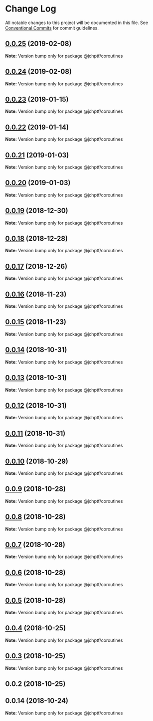 # Change Log

All notable changes to this project will be documented in this file.
See [Conventional Commits](https://conventionalcommits.org) for commit guidelines.

## [0.0.25](https://github.com/jheinnic/portfolio-monorepo/compare/@jchptf/coroutines@0.0.24...@jchptf/coroutines@0.0.25) (2019-02-08)

**Note:** Version bump only for package @jchptf/coroutines





## [0.0.24](https://github.com/jheinnic/portfolio-monorepo/compare/@jchptf/coroutines@0.0.23...@jchptf/coroutines@0.0.24) (2019-02-08)

**Note:** Version bump only for package @jchptf/coroutines





## [0.0.23](https://github.com/jheinnic/portfolio-monorepo/compare/@jchptf/coroutines@0.0.22...@jchptf/coroutines@0.0.23) (2019-01-15)

**Note:** Version bump only for package @jchptf/coroutines





## [0.0.22](https://github.com/jheinnic/portfolio-monorepo/compare/@jchptf/coroutines@0.0.21...@jchptf/coroutines@0.0.22) (2019-01-14)

**Note:** Version bump only for package @jchptf/coroutines





## [0.0.21](https://github.com/jheinnic/portfolio-monorepo/compare/@jchptf/coroutines@0.0.20...@jchptf/coroutines@0.0.21) (2019-01-03)

**Note:** Version bump only for package @jchptf/coroutines





## [0.0.20](https://github.com/jheinnic/portfolio-monorepo/compare/@jchptf/coroutines@0.0.19...@jchptf/coroutines@0.0.20) (2019-01-03)

**Note:** Version bump only for package @jchptf/coroutines





## [0.0.19](https://github.com/jheinnic/portfolio-monorepo/compare/@jchptf/coroutines@0.0.18...@jchptf/coroutines@0.0.19) (2018-12-30)

**Note:** Version bump only for package @jchptf/coroutines





## [0.0.18](https://github.com/jheinnic/portfolio-monorepo/compare/@jchptf/coroutines@0.0.17...@jchptf/coroutines@0.0.18) (2018-12-28)

**Note:** Version bump only for package @jchptf/coroutines





## [0.0.17](https://github.com/jheinnic/portfolio-monorepo/compare/@jchptf/coroutines@0.0.15...@jchptf/coroutines@0.0.17) (2018-12-26)

**Note:** Version bump only for package @jchptf/coroutines





## [0.0.16](https://github.com/jheinnic/portfolio-monorepo/compare/@jchptf/coroutines@0.0.15...@jchptf/coroutines@0.0.16) (2018-11-23)

**Note:** Version bump only for package @jchptf/coroutines





## [0.0.15](https://github.com/jheinnic/portfolio-monorepo/compare/@jchptf/coroutines@0.0.14...@jchptf/coroutines@0.0.15) (2018-11-23)

**Note:** Version bump only for package @jchptf/coroutines





## [0.0.14](https://github.com/jheinnic/portfolio-monorepo/compare/@jchptf/coroutines@0.0.13...@jchptf/coroutines@0.0.14) (2018-10-31)

**Note:** Version bump only for package @jchptf/coroutines





## [0.0.13](https://github.com/jheinnic/portfolio-monorepo/compare/@jchptf/coroutines@0.0.12...@jchptf/coroutines@0.0.13) (2018-10-31)

**Note:** Version bump only for package @jchptf/coroutines





## [0.0.12](https://github.com/jheinnic/portfolio-monorepo/compare/@jchptf/coroutines@0.0.11...@jchptf/coroutines@0.0.12) (2018-10-31)

**Note:** Version bump only for package @jchptf/coroutines





## [0.0.11](https://github.com/jheinnic/portfolio-monorepo/compare/@jchptf/coroutines@0.0.10...@jchptf/coroutines@0.0.11) (2018-10-31)

**Note:** Version bump only for package @jchptf/coroutines





## [0.0.10](https://github.com/jheinnic/portfolio-monorepo/compare/@jchptf/coroutines@0.0.9...@jchptf/coroutines@0.0.10) (2018-10-29)

**Note:** Version bump only for package @jchptf/coroutines





## [0.0.9](https://github.com/jheinnic/portfolio-monorepo/compare/@jchptf/coroutines@0.0.8...@jchptf/coroutines@0.0.9) (2018-10-28)

**Note:** Version bump only for package @jchptf/coroutines





## [0.0.8](https://github.com/jheinnic/portfolio-monorepo/compare/@jchptf/coroutines@0.0.7...@jchptf/coroutines@0.0.8) (2018-10-28)

**Note:** Version bump only for package @jchptf/coroutines





## [0.0.7](https://github.com/jheinnic/portfolio-monorepo/compare/@jchptf/coroutines@0.0.6...@jchptf/coroutines@0.0.7) (2018-10-28)

**Note:** Version bump only for package @jchptf/coroutines





## [0.0.6](https://github.com/jheinnic/portfolio-monorepo/compare/@jchptf/coroutines@0.0.5...@jchptf/coroutines@0.0.6) (2018-10-28)

**Note:** Version bump only for package @jchptf/coroutines





## [0.0.5](https://github.com/jheinnic/portfolio-monorepo/compare/@jchptf/coroutines@0.0.4...@jchptf/coroutines@0.0.5) (2018-10-28)

**Note:** Version bump only for package @jchptf/coroutines





## [0.0.4](https://github.com/jheinnic/portfolio-monorepo/compare/@jchptf/coroutines@0.0.3...@jchptf/coroutines@0.0.4) (2018-10-25)

**Note:** Version bump only for package @jchptf/coroutines





## [0.0.3](https://github.com/jheinnic/portfolio-monorepo/compare/@jchptf/coroutines@0.0.2...@jchptf/coroutines@0.0.3) (2018-10-25)

**Note:** Version bump only for package @jchptf/coroutines





## 0.0.2 (2018-10-25)



## 0.0.14 (2018-10-24)

**Note:** Version bump only for package @jchptf/coroutines
